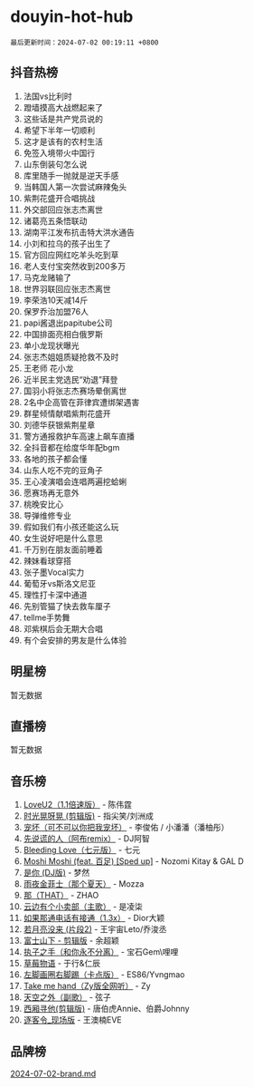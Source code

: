 # douyin-hot-hub

`最后更新时间：2024-07-02 00:19:11 +0800`

## 抖音热榜

1. 法国vs比利时
1. 蹬墙摸高大战燃起来了
1. 这些话是共产党员说的
1. 希望下半年一切顺利
1. 这才是该有的农村生活
1. 免签入境带火中国行
1. 山东倒装句怎么说
1. 库里随手一抛就是逆天手感
1. 当韩国人第一次尝试麻辣兔头
1. 紫荆花盛开合唱挑战
1. 外交部回应张志杰离世
1. 诸葛亮五条悟联动
1. 湖南平江发布抗击特大洪水通告
1. 小刘和拉乌的孩子出生了
1. 官方回应网红吃羊头吃到草
1. 老人支付宝突然收到200多万
1. 马克龙赌输了
1. 世界羽联回应张志杰离世
1. 李荣浩10天减14斤
1. 保罗乔治加盟76人
1. papi酱退出papitube公司
1. 中国排面亮相白俄罗斯
1. 单小龙现状曝光
1. 张志杰姐姐质疑抢救不及时
1. 王老师 花小龙
1. 近半民主党选民“劝退”拜登
1. 国羽小将张志杰赛场晕倒离世
1. 2名中企高管在菲律宾遭绑架遇害
1. 群星倾情献唱紫荆花盛开
1. 刘德华获银紫荆星章
1. 警方通报救护车高速上飙车直播
1. 全抖音都在给度华年配bgm
1. 各地的孩子都会懂
1. 山东人吃不完的豆角子
1. 王心凌演唱会连唱两遍挖蛤蜊
1. 愿赛场再无意外
1. 桃晚安比心
1. 导弹维修专业
1. 假如我们有小孩还能这么玩
1. 女生说好吧是什么意思
1. 千万别在朋友面前睡着
1. 辣妹看球穿搭
1. 张子墨Vocal实力
1. 葡萄牙vs斯洛文尼亚
1. 理性打卡深中通道
1. 先别管猫了快去救车厘子
1. tellme手势舞
1. 邓紫棋后会无期大合唱
1. 有个会安排的男友是什么体验

## 明星榜

暂无数据

## 直播榜

暂无数据

## 音乐榜

1. [LoveU2（1.1倍速版）](https://sf5-hl-cdn-tos.douyinstatic.com/obj/tos-cn-ve-2774/oQMeDffLaEmgMwgCOEMAFCI6INzoFPgWdD0rsa) - 陈伟霆
1. [时光晃呀晃 (剪辑版)](https://sf5-hl-cdn-tos.douyinstatic.com/obj/tos-cn-ve-2774/o8ACeQem3gwI1x3GIYGAfKG0LJebKFRJDwRwyW) - 指尖笑/刘洲成
1. [宠坏（可不可以你把我宠坏）](https://sf3-cdn-tos.douyinstatic.com/obj/tos-cn-ve-2774/ocWI8ft2gd0rAfXKzvKGeMQM6fVLTLfA8UJzwl) - 李俊佑 / 小潘潘（潘柚彤）
1. [先说谎的人（阿布remix）](https://sf3-cdn-tos.douyinstatic.com/obj/tos-cn-ve-2774/owQtOFmAzBgxBKDOYfeCTQTgE9cDORrOQqmCZy) - DJ阿智
1. [Bleeding Love（七元版）](https://sf5-hl-cdn-tos.douyinstatic.com/obj/tos-cn-ve-2774/oEgC9eZFHQ1MfSRnrfkzFp8AayDWqAQMABBgUs) - 七元
1. [Moshi Moshi (feat. 百足) [Sped up]](https://sf5-hl-cdn-tos.douyinstatic.com/obj/tos-cn-ve-2774/ocCPFQcXJLeroaIdQLIGAoeeYM3OAUYGDguHXz) - Nozomi Kitay & GAL D
1. [是你 (DJ版)](https://sf5-hl-cdn-tos.douyinstatic.com/obj/tos-cn-ve-2774/1ec766e572b34c42853ce6315d426850) - 梦然
1. [雨夜金菲士（那个夏天）](https://sf5-hl-cdn-tos.douyinstatic.com/obj/tos-cn-ve-2774/osPmPLDWQBBE2Z6bftCgYwkFaF4pEYEneXaZQs) - Mozza
1. [那（THAT）](https://sf5-hl-cdn-tos.douyinstatic.com/obj/tos-cn-ve-2774/oIIWGeBZCnlGx9tl0gFlCfwlQbj7QWAD8HYAGg) - ZHAO
1. [云边有个小卖部（主歌）](https://sf5-hl-cdn-tos.douyinstatic.com/obj/tos-cn-ve-2774/okvgzOZylLA4WYUHkAhpy5DrCiqAmBjiMIkJp) - 是凌柒
1. [如果那通电话有接通（1.3x）](https://sf5-hl-cdn-tos.douyinstatic.com/obj/tos-cn-ve-2774/ocJeJKhUhAJG8EYZiEFfGFAPkD3beMQ5mwDv1e) - Dior大颖
1. [若月亮没来 (片段2)](https://sf3-cdn-tos.douyinstatic.com/obj/tos-cn-ve-2774/ocQavLLjkCOeDxGyYeIMGgNAIwJ0QXE1Ve3Fzv) - 王宇宙Leto/乔浚丞
1. [富士山下 - 剪辑版](https://sf5-hl-cdn-tos.douyinstatic.com/obj/tos-cn-ve-2774/o4QGmeUZhQXvtC5BDkogeQni8WbdCBUJEYI12v) - 余超颖
1. [执子之手（和你永不分离）](https://sf5-hl-cdn-tos.douyinstatic.com/obj/tos-cn-ve-2774/oU4mUWISThYfqtA61VOl8PAQGeK2LGGQfFCZfY) - 宝石Gem\哩哩
1. [草莓物语](https://sf3-cdn-tos.douyinstatic.com/obj/tos-cn-ve-2774/okynhJ7jEAIIZBfsLgYMEI8QC3WbQNN66RKzhT) - 于行&仁辰
1. [左脚画圈右脚踢（卡点版）](https://sf5-hl-cdn-tos.douyinstatic.com/obj/tos-cn-ve-2774/oAoAIr8BJv8B7W4CEBMsaSfDWrAiF4izwIDMJg) - ES86/Yvngmao
1. [Take me hand（Zy版全网听）](https://sf5-hl-cdn-tos.douyinstatic.com/obj/tos-cn-ve-2774/owyUoUuVpA1I7BiszAYMSqbGseWQw8P7Ea2BiR) - Zy
1. [天空之外（副歌）](https://sf5-hl-cdn-tos.douyinstatic.com/obj/tos-cn-ve-2774/oAYn0BTp8jS8iSyZSHMUWAikyvAWI1c7aiJTr) - 弦子
1. [西厢寻他(剪辑版)](https://sf5-hl-cdn-tos.douyinstatic.com/obj/tos-cn-ve-2774/oUsAVfAQKlRNxEv5qxvIB8o5qmIWUcXbzJKJhw) - 唐伯虎Annie、伯爵Johnny
1. [逐客令_现场版](https://sf3-cdn-tos.douyinstatic.com/obj/tos-cn-ve-2774/okjvqFftEMAIgLPvI8f4MT5CZVyxmDQdBOwjBv) - 王澳楠EVE

## 品牌榜

[2024-07-02-brand.md](2024-07-02-brand.md)

